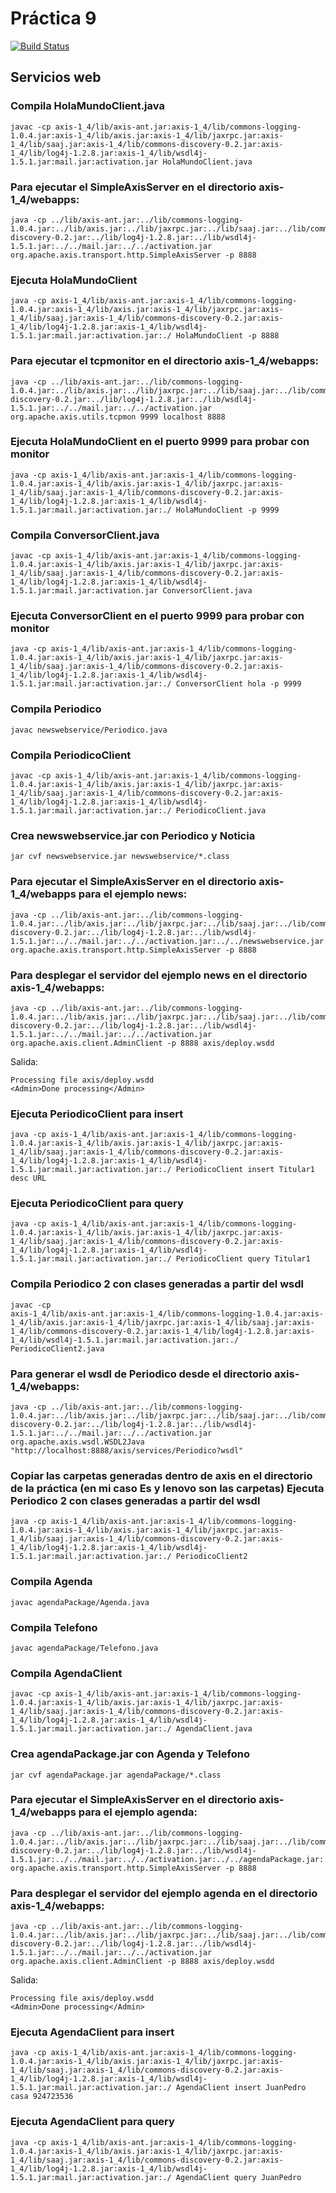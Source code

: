 # Práctica 9
[![Build Status](https://travis-ci.org/carrodher/SDSW.svg?branch=master)](https://travis-ci.org/carrodher/SDSW)

## Servicios web
### Compila HolaMundoClient.java
```
javac -cp axis-1_4/lib/axis-ant.jar:axis-1_4/lib/commons-logging-1.0.4.jar:axis-1_4/lib/axis.jar:axis-1_4/lib/jaxrpc.jar:axis-1_4/lib/saaj.jar:axis-1_4/lib/commons-discovery-0.2.jar:axis-1_4/lib/log4j-1.2.8.jar:axis-1_4/lib/wsdl4j-1.5.1.jar:mail.jar:activation.jar HolaMundoClient.java
```

### Para ejecutar el SimpleAxisServer en el directorio axis-1_4/webapps:
```
java -cp ../lib/axis-ant.jar:../lib/commons-logging-1.0.4.jar:../lib/axis.jar:../lib/jaxrpc.jar:../lib/saaj.jar:../lib/commons-discovery-0.2.jar:../lib/log4j-1.2.8.jar:../lib/wsdl4j-1.5.1.jar:../../mail.jar:../../activation.jar org.apache.axis.transport.http.SimpleAxisServer -p 8888
```

### Ejecuta HolaMundoClient
```
java -cp axis-1_4/lib/axis-ant.jar:axis-1_4/lib/commons-logging-1.0.4.jar:axis-1_4/lib/axis.jar:axis-1_4/lib/jaxrpc.jar:axis-1_4/lib/saaj.jar:axis-1_4/lib/commons-discovery-0.2.jar:axis-1_4/lib/log4j-1.2.8.jar:axis-1_4/lib/wsdl4j-1.5.1.jar:mail.jar:activation.jar:./ HolaMundoClient -p 8888
```

### Para ejecutar el tcpmonitor en el directorio axis-1_4/webapps:
```
java -cp ../lib/axis-ant.jar:../lib/commons-logging-1.0.4.jar:../lib/axis.jar:../lib/jaxrpc.jar:../lib/saaj.jar:../lib/commons-discovery-0.2.jar:../lib/log4j-1.2.8.jar:../lib/wsdl4j-1.5.1.jar:../../mail.jar:../../activation.jar org.apache.axis.utils.tcpmon 9999 localhost 8888
```

### Ejecuta HolaMundoClient en el puerto 9999 para probar con monitor
```
java -cp axis-1_4/lib/axis-ant.jar:axis-1_4/lib/commons-logging-1.0.4.jar:axis-1_4/lib/axis.jar:axis-1_4/lib/jaxrpc.jar:axis-1_4/lib/saaj.jar:axis-1_4/lib/commons-discovery-0.2.jar:axis-1_4/lib/log4j-1.2.8.jar:axis-1_4/lib/wsdl4j-1.5.1.jar:mail.jar:activation.jar:./ HolaMundoClient -p 9999
```

### Compila ConversorClient.java
```
javac -cp axis-1_4/lib/axis-ant.jar:axis-1_4/lib/commons-logging-1.0.4.jar:axis-1_4/lib/axis.jar:axis-1_4/lib/jaxrpc.jar:axis-1_4/lib/saaj.jar:axis-1_4/lib/commons-discovery-0.2.jar:axis-1_4/lib/log4j-1.2.8.jar:axis-1_4/lib/wsdl4j-1.5.1.jar:mail.jar:activation.jar ConversorClient.java
```

### Ejecuta ConversorClient en el puerto 9999 para probar con monitor
```
java -cp axis-1_4/lib/axis-ant.jar:axis-1_4/lib/commons-logging-1.0.4.jar:axis-1_4/lib/axis.jar:axis-1_4/lib/jaxrpc.jar:axis-1_4/lib/saaj.jar:axis-1_4/lib/commons-discovery-0.2.jar:axis-1_4/lib/log4j-1.2.8.jar:axis-1_4/lib/wsdl4j-1.5.1.jar:mail.jar:activation.jar:./ ConversorClient hola -p 9999
```

### Compila Periodico
```
javac newswebservice/Periodico.java
```

### Compila PeriodicoClient
```
javac -cp axis-1_4/lib/axis-ant.jar:axis-1_4/lib/commons-logging-1.0.4.jar:axis-1_4/lib/axis.jar:axis-1_4/lib/jaxrpc.jar:axis-1_4/lib/saaj.jar:axis-1_4/lib/commons-discovery-0.2.jar:axis-1_4/lib/log4j-1.2.8.jar:axis-1_4/lib/wsdl4j-1.5.1.jar:mail.jar:activation.jar:./ PeriodicoClient.java
```

### Crea newswebservice.jar con Periodico y Noticia
```
jar cvf newswebservice.jar newswebservice/*.class
```

### Para ejecutar el SimpleAxisServer en el directorio axis-1_4/webapps para el ejemplo news:
```
java -cp ../lib/axis-ant.jar:../lib/commons-logging-1.0.4.jar:../lib/axis.jar:../lib/jaxrpc.jar:../lib/saaj.jar:../lib/commons-discovery-0.2.jar:../lib/log4j-1.2.8.jar:../lib/wsdl4j-1.5.1.jar:../../mail.jar:../../activation.jar:../../newswebservice.jar:./ org.apache.axis.transport.http.SimpleAxisServer -p 8888
```

### Para desplegar el servidor del ejemplo news en el directorio axis-1_4/webapps:
```
java -cp ../lib/axis-ant.jar:../lib/commons-logging-1.0.4.jar:../lib/axis.jar:../lib/jaxrpc.jar:../lib/saaj.jar:../lib/commons-discovery-0.2.jar:../lib/log4j-1.2.8.jar:../lib/wsdl4j-1.5.1.jar:../../mail.jar:../../activation.jar org.apache.axis.client.AdminClient -p 8888 axis/deploy.wsdd
```
Salida:
```
Processing file axis/deploy.wsdd
<Admin>Done processing</Admin>
```

### Ejecuta PeriodicoClient para insert
```
java -cp axis-1_4/lib/axis-ant.jar:axis-1_4/lib/commons-logging-1.0.4.jar:axis-1_4/lib/axis.jar:axis-1_4/lib/jaxrpc.jar:axis-1_4/lib/saaj.jar:axis-1_4/lib/commons-discovery-0.2.jar:axis-1_4/lib/log4j-1.2.8.jar:axis-1_4/lib/wsdl4j-1.5.1.jar:mail.jar:activation.jar:./ PeriodicoClient insert Titular1 desc URL
```

### Ejecuta PeriodicoClient para query
```
java -cp axis-1_4/lib/axis-ant.jar:axis-1_4/lib/commons-logging-1.0.4.jar:axis-1_4/lib/axis.jar:axis-1_4/lib/jaxrpc.jar:axis-1_4/lib/saaj.jar:axis-1_4/lib/commons-discovery-0.2.jar:axis-1_4/lib/log4j-1.2.8.jar:axis-1_4/lib/wsdl4j-1.5.1.jar:mail.jar:activation.jar:./ PeriodicoClient query Titular1
```

### Compila Periodico 2 con clases generadas a partir del wsdl
```
javac -cp
axis-1_4/lib/axis-ant.jar:axis-1_4/lib/commons-logging-1.0.4.jar:axis-1_4/lib/axis.jar:axis-1_4/lib/jaxrpc.jar:axis-1_4/lib/saaj.jar:axis-1_4/lib/commons-discovery-0.2.jar:axis-1_4/lib/log4j-1.2.8.jar:axis-1_4/lib/wsdl4j-1.5.1.jar:mail.jar:activation.jar:./ PeriodicoClient2.java
```

### Para generar el wsdl de Periodico desde el directorio axis-1_4/webapps:
```
java -cp ../lib/axis-ant.jar:../lib/commons-logging-1.0.4.jar:../lib/axis.jar:../lib/jaxrpc.jar:../lib/saaj.jar:../lib/commons-discovery-0.2.jar:../lib/log4j-1.2.8.jar:../lib/wsdl4j-1.5.1.jar:../../mail.jar:../../activation.jar org.apache.axis.wsdl.WSDL2Java "http://localhost:8888/axis/services/Periodico?wsdl"
```

### Copiar las carpetas generadas dentro de axis en el directorio de la práctica (en mi caso Es y lenovo son las carpetas) Ejecuta Periodico 2 con clases generadas a partir del wsdl
```
java -cp axis-1_4/lib/axis-ant.jar:axis-1_4/lib/commons-logging-1.0.4.jar:axis-1_4/lib/axis.jar:axis-1_4/lib/jaxrpc.jar:axis-1_4/lib/saaj.jar:axis-1_4/lib/commons-discovery-0.2.jar:axis-1_4/lib/log4j-1.2.8.jar:axis-1_4/lib/wsdl4j-1.5.1.jar:mail.jar:activation.jar:./ PeriodicoClient2
```

### Compila Agenda
```
javac agendaPackage/Agenda.java
```

### Compila Telefono
```
javac agendaPackage/Telefono.java
```

### Compila AgendaClient
```
javac -cp axis-1_4/lib/axis-ant.jar:axis-1_4/lib/commons-logging-1.0.4.jar:axis-1_4/lib/axis.jar:axis-1_4/lib/jaxrpc.jar:axis-1_4/lib/saaj.jar:axis-1_4/lib/commons-discovery-0.2.jar:axis-1_4/lib/log4j-1.2.8.jar:axis-1_4/lib/wsdl4j-1.5.1.jar:mail.jar:activation.jar:./ AgendaClient.java
```

### Crea agendaPackage.jar con Agenda y Telefono
```
jar cvf agendaPackage.jar agendaPackage/*.class
```

### Para ejecutar el SimpleAxisServer en el directorio axis-1_4/webapps para el ejemplo agenda:
```
java -cp ../lib/axis-ant.jar:../lib/commons-logging-1.0.4.jar:../lib/axis.jar:../lib/jaxrpc.jar:../lib/saaj.jar:../lib/commons-discovery-0.2.jar:../lib/log4j-1.2.8.jar:../lib/wsdl4j-1.5.1.jar:../../mail.jar:../../activation.jar:../../agendaPackage.jar:./ org.apache.axis.transport.http.SimpleAxisServer -p 8888
```

### Para desplegar el servidor del ejemplo agenda en el directorio axis-1_4/webapps:
```
java -cp ../lib/axis-ant.jar:../lib/commons-logging-1.0.4.jar:../lib/axis.jar:../lib/jaxrpc.jar:../lib/saaj.jar:../lib/commons-discovery-0.2.jar:../lib/log4j-1.2.8.jar:../lib/wsdl4j-1.5.1.jar:../../mail.jar:../../activation.jar org.apache.axis.client.AdminClient -p 8888 axis/deploy.wsdd
```
Salida:
```
Processing file axis/deploy.wsdd
<Admin>Done processing</Admin>
```

### Ejecuta AgendaClient para insert
```
java -cp axis-1_4/lib/axis-ant.jar:axis-1_4/lib/commons-logging-1.0.4.jar:axis-1_4/lib/axis.jar:axis-1_4/lib/jaxrpc.jar:axis-1_4/lib/saaj.jar:axis-1_4/lib/commons-discovery-0.2.jar:axis-1_4/lib/log4j-1.2.8.jar:axis-1_4/lib/wsdl4j-1.5.1.jar:mail.jar:activation.jar:./ AgendaClient insert JuanPedro casa 924723536
```

### Ejecuta AgendaClient para query
```
java -cp axis-1_4/lib/axis-ant.jar:axis-1_4/lib/commons-logging-1.0.4.jar:axis-1_4/lib/axis.jar:axis-1_4/lib/jaxrpc.jar:axis-1_4/lib/saaj.jar:axis-1_4/lib/commons-discovery-0.2.jar:axis-1_4/lib/log4j-1.2.8.jar:axis-1_4/lib/wsdl4j-1.5.1.jar:mail.jar:activation.jar:./ AgendaClient query JuanPedro
```
